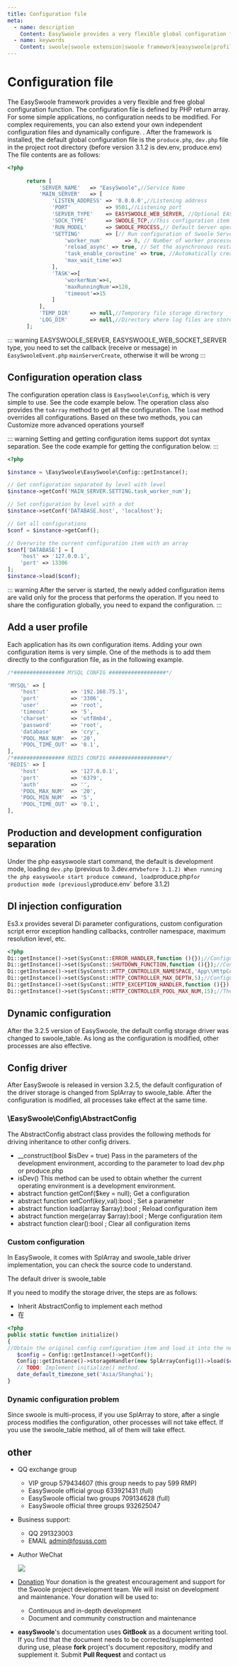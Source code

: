 ```yaml
---
title: Configuration file
meta:
  - name: description
    Content: EasySwoole provides a very flexible global configuration feature that allows you to extend your own profile and dynamically configure it.
  - name: keywords
    Content: swoole|swoole extension|swoole framework|easyswoole|profile|dynamic configuration
---
```



# Configuration file

The EasySwoole framework provides a very flexible and free global configuration function. The configuration file is defined by PHP return array. For some simple applications, no configuration needs to be modified. For complex requirements, you can also extend your own independent configuration files and dynamically configure. . After the framework is installed, the default global configuration file is the `produce.php`, `dev.php` file in the project root directory (before version 3.1.2 is dev.env, produce.env)
The file contents are as follows:

```php
<?php
      
      return [
          'SERVER_NAME'   => "EasySwoole",//Service Name
          'MAIN_SERVER'   => [
              'LISTEN_ADDRESS' => '0.0.0.0',//Listening address
              'PORT'           => 9501,//Listening port
              'SERVER_TYPE'    => EASYSWOOLE_WEB_SERVER, //Optional EASYSWOOLE_SERVER  EASYSWOOLE_WEB_SERVER EASYSWOOLE_WEB_SOCKET_SERVER
              'SOCK_TYPE'      => SWOOLE_TCP,//This configuration item is valid when the SERVER_TYPE value is TYPE_SERVER.
              'RUN_MODEL'      => SWOOLE_PROCESS,// Default Server operating mode
              'SETTING'        => [// Run configuration of Swoole Server (full configuration visible [Swoole documentation] (https://wiki.swoole.com/wiki/page/274.html))
                  'worker_num'       => 8, // Number of worker processes running
                  'reload_async' => true, // Set the asynchronous restart switch. When set to true, the asynchronous secure restart feature is enabled and the worker process waits for the asynchronous event to complete before exiting.
                  'task_enable_coroutine' => true, //Automatically create coroutines in the onTask callback after opening
                  'max_wait_time'=>3
              ],
              'TASK'=>[
                  'workerNum'=>4,
                  'maxRunningNum'=>128,
                  'timeout'=>15
              ]
          ],
          'TEMP_DIR'      => null,//Temporary file storage directory
          'LOG_DIR'       => null,//Directory where log files are stored
      ];
```


::: warning 
 EASYSWOOLE_SERVER, EASYSWOOLE_WEB_SOCKET_SERVER type, you need to set the callback (receive or message) in `EasySwooleEvent.php` `mainServerCreate`, otherwise it will be wrong
:::

## Configuration operation class

The configuration operation class is `EasySwoole\Config`, which is very simple to use. See the code example below. The operation class also provides the `toArray` method to get all the configuration. The `load` method overrides all configurations. Based on these two methods, you can Customize more advanced operations yourself

::: warning 
 Setting and getting configuration items support dot syntax separation. See the code example for getting the configuration below.
:::

```php
<?php

$instance = \EasySwoole\EasySwoole\Config::getInstance();

// Get configuration separated by level with level
$instance->getConf('MAIN_SERVER.SETTING.task_worker_num');

// Set configuration by level with a dot
$instance->setConf('DATABASE.host', 'localhost');

// Get all configurations
$conf = $instance->getConf();

// Overwrite the current configuration item with an array
$conf['DATABASE'] = [
    'host' => '127.0.0.1',
    'port' => 13306
];
$instance->load($conf);
```

::: warning 
 After the server is started, the newly added configuration items are valid only for the process that performs the operation. If you need to share the configuration globally, you need to expand the configuration.
:::

## Add a user profile

Each application has its own configuration items. Adding your own configuration items is very simple. One of the methods is to add them directly to the configuration file, as in the following example.

```php
/*################ MYSQL CONFIG ##################*/

'MYSQL' => [
    'host'          => '192.168.75.1',
    'port'          => '3306',
    'user'          => 'root',
    'timeout'       => '5',
    'charset'       => 'utf8mb4',
    'password'      => 'root',
    'database'      => 'cry',
    'POOL_MAX_NUM'  => '20',
    'POOL_TIME_OUT' => '0.1',
],
/*################ REDIS CONFIG ##################*/
'REDIS' => [
    'host'          => '127.0.0.1',
    'port'          => '6379',
    'auth'          => '',
    'POOL_MAX_NUM'  => '20',
    'POOL_MIN_NUM'  => '5',
    'POOL_TIME_OUT' => '0.1',
],
```

## Production and development configuration separation
Under the php easyswoole start command, the default is development mode, loading `dev.php` (previous to 3.dev.env` before 3.1.2)
When running the php easyswoole start produce command, load `produce.php` for production mode (previously `produce.env` before 3.1.2)


## DI injection configuration
Es3.x provides several Di parameter configurations, custom configuration script error exception handling callbacks, controller namespace, maximum resolution level, etc.
```php
<?php
Di::getInstance()->set(SysConst::ERROR_HANDLER,function (){});//Configuration error handling callback
Di::getInstance()->set(SysConst::SHUTDOWN_FUNCTION,function (){});//Configuration script end callback
Di::getInstance()->set(SysConst::HTTP_CONTROLLER_NAMESPACE,'App\\HttpController\\');//Configuring the controller namespace
Di::getInstance()->set(SysConst::HTTP_CONTROLLER_MAX_DEPTH,5);//Configure the maximum resolution level of the http controller.
Di::getInstance()->set(SysConst::HTTP_EXCEPTION_HANDLER,function (){});//Configure http controller exception callback
Di::getInstance()->set(SysConst::HTTP_CONTROLLER_POOL_MAX_NUM,15);//The maximum number of http controller object pools
```

## Dynamic configuration

After the 3.2.5 version of EasySwoole, the default config storage driver was changed to swoole_table. As long as the configuration is modified, other processes are also effective.


## Config driver
After EasySwoole is released in version 3.2.5, the default configuration of the driver storage is changed from SplArray to swoole_table. After the configuration is modified, all processes take effect at the same time.

### \EasySwoole\Config\AbstractConfig
The AbstractConfig abstract class provides the following methods for driving inheritance to other config drivers.
- __construct(bool $isDev = true)
  Pass in the parameters of the development environment, according to the parameter to load dev.php or produce.php
- isDev() 
 This method can be used to obtain whether the current operating environment is a development environment.
- abstract function getConf($key = null);
  Get a configuration
- abstract function setConf($key,$val):bool ;
  Set a parameter
- abstract function load(array $array):bool ;
  Reload configuration item
- abstract function merge(array $array):bool ;
  Merge configuration item
- abstract function clear():bool ;
  Clear all configuration items
  
### Custom configuration
In EasySwoole, it comes with SplArray and swoole_table driver implementation, you can check the source code to understand.

The default driver is swoole_table

If you need to modify the storage driver, the steps are as follows:
* Inherit AbstractConfig to implement each method
* 在
````php 
<?php
public static function initialize()
{
//Obtain the original config configuration item and load it into the new configuration item.
   $config = Config::getInstance()->getConf();
   Config::getInstance()->storageHandler(new SplArrayConfig())->load($config);
   // TODO: Implement initialize() method.
   date_default_timezone_set('Asia/Shanghai');
}
````

### Dynamic configuration problem
Since swoole is multi-process, if you use SplArray to store, after a single process modifies the configuration, other processes will not take effect. If you use the swoole_table method, all of them will take effect.

## other

- QQ exchange group
    - VIP group 579434607 (this group needs to pay 599 RMP)
    - EasySwoole official group 633921431 (full)
    - EasySwoole official two groups 709134628 (full)
    - EasySwoole official three groups 932625047
    
- Business support:
    - QQ 291323003
    - EMAIL admin@fosuss.com   
- Author WeChat

     ![](/Images/Passage/authWx.png)
    
- [Donation](../Preface/donation.md)
  Your donation is the greatest encouragement and support for the Swoole project development team. We will insist on development and maintenance. Your donation will be used to:
        
  - Continuous and in-depth development
  - Document and community construction and maintenance
  
- **easySwoole**'s documentation uses **GitBook** as a document writing tool. If you find that the document needs to be corrected/supplemented during use, please **fork** project's document repository, modify and supplement it. Submit **Pull Request** and contact us
